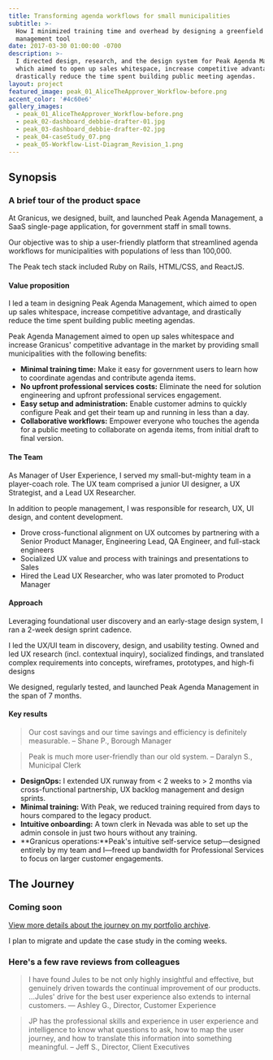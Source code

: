 ```yaml
---
title: Transforming agenda workflows for small municipalities
subtitle: >-
  How I minimized training time and overhead by designing a greenfield agenda
  management tool
date: 2017-03-30 01:00:00 -0700
description: >-
  I directed design, research, and the design system for Peak Agenda Management,
  which aimed to open up sales whitespace, increase competitive advantage, and
  drastically reduce the time spent building public meeting agendas.
layout: project
featured_image: peak_01_AliceTheApprover_Workflow-before.png
accent_color: '#4c60e6'
gallery_images:
  - peak_01_AliceTheApprover_Workflow-before.png
  - peak_02-dashboard_debbie-drafter-01.jpg
  - peak_03-dashboard_debbie-drafter-02.jpg
  - peak_04-caseStudy_07.png
  - peak_05-Workflow-List-Diagram_Revision_1.png
---
```

## Synopsis

### A brief tour of the product space

At Granicus, we designed, built, and launched Peak Agenda Management, a SaaS single-page application, for government staff in small towns.

Our objective was to ship a user-friendly platform that streamlined agenda workflows for municipalities with populations of less than 100,000.

The Peak tech stack included Ruby on Rails, HTML/CSS, and ReactJS.

#### Value proposition

I led a team in designing Peak Agenda Management, which aimed to open up sales whitespace, increase competitive advantage, and drastically reduce the time spent building public meeting agendas.

Peak Agenda Management aimed to open up sales whitespace and increase Granicus' competitive advantage in the market by providing small municipalities with the following benefits:

* **Minimal training time:** Make it easy for government users to learn how to coordinate agendas and contribute agenda items.
* **No upfront professional services costs:** Eliminate the need for solution engineering and upfront professional services engagement.
* **Easy setup and administration:** Enable customer admins to quickly configure Peak and get their team up and running in less than a day.
* **Collaborative workflows:** Empower everyone who touches the agenda for a public meeting to collaborate on agenda items, from initial draft to final version.

#### The Team

As Manager of User Experience, I served my small-but-mighty team in a player-coach role. The UX team comprised a junior UI designer, a UX Strategist, and a Lead UX Researcher.

In addition to people management, I was responsible for research, UX, UI design, and content development.

* Drove cross-functional alignment on UX outcomes by partnering with a Senior Product Manager, Engineering Lead, QA Engineer, and full-stack engineers
* Socialized UX value and process with trainings and presentations to Sales
* Hired the Lead UX Researcher, who was later promoted to Product Manager

#### Approach

Leveraging foundational user discovery and an early-stage design system, I ran a 2-week design sprint cadence.

I led the UX/UI team in discovery, design, and usability testing. Owned and led UX research (incl. contextual inquiry), socialized findings, and translated complex requirements into concepts, wireframes, prototypes, and high-fi designs

We designed, regularly tested, and launched Peak Agenda Management in the span of 7 months.

#### Key results

> Our cost savings and our time savings and efficiency is definitely measurable. – Shane P., Borough Manager

> Peak is much more user-friendly than our old system. – Daralyn S., Municipal Clerk

* **DesignOps:** I extended UX runway from &lt; 2 weeks to &gt; 2 months via cross-functional partnership, UX backlog management and design sprints.
* **Minimal training:** With Peak, we reduced training required from days to hours compared to the legacy product.
* **Intuitive onboarding:** A town clerk in Nevada was able to set up the admin console in just two hours without any training.
* **Granicus operations:**Peak's intuitive self-service setup—designed entirely by my team and I—freed up bandwidth for Professional Services to focus on larger customer engagements.

## The Journey

### Coming soon

<a href="https://vault.julesconnectsdots.com/caseStudy01_peak.html" class="inline-link">View more details about the journey on my portfolio archive</a>.

I plan to migrate and update the case study in the coming weeks.

### Here's a few rave reviews from colleagues

> I have found Jules to be not only highly insightful and effective, but genuinely driven towards the continual improvement of our products. …Jules' drive for the best user experience also extends to internal customers. — Ashley G., Director, Customer Experience

> JP has the professional skills and experience in user experience and intelligence to know what questions to ask, how to map the user journey, and how to translate this information into something meaningful. – Jeff S., Director, Client Executives